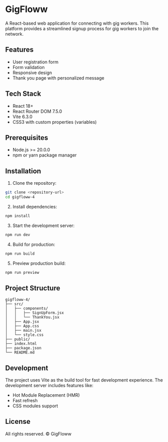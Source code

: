 # GigFloww

A React-based web application for connecting with gig workers. This platform provides a streamlined signup process for gig workers to join the network.

## Features

- User registration form
- Form validation
- Responsive design
- Thank you page with personalized message

## Tech Stack

- React 18+
- React Router DOM 7.5.0
- Vite 6.3.0
- CSS3 with custom properties (variables)

## Prerequisites

- Node.js >= 20.0.0
- npm or yarn package manager

## Installation

1. Clone the repository:
```bash
git clone <repository-url>
cd gigfloww-4
```

2. Install dependencies:
```bash
npm install
```

3. Start the development server:
```bash
npm run dev
```

4. Build for production:
```bash
npm run build
```

5. Preview production build:
```bash
npm run preview
```

## Project Structure

```
gigfloww-4/
├── src/
│   ├── components/
│   │   ├── SignUpForm.jsx
│   │   └── ThankYou.jsx
│   ├── App.jsx
│   ├── App.css
│   ├── main.jsx
│   └── style.css
├── public/
├── index.html
├── package.json
└── README.md
```

## Development

The project uses Vite as the build tool for fast development experience. The development server includes features like:
- Hot Module Replacement (HMR)
- Fast refresh
- CSS modules support

## License

All rights reserved. © GigFloww